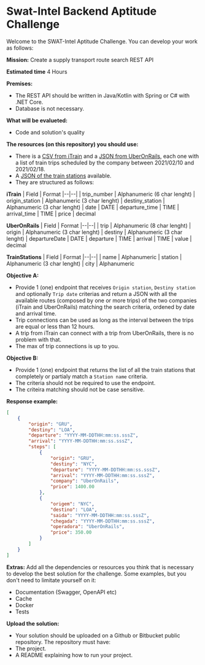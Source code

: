 # Swat-Intel Backend Aptitude Challenge
Welcome to the SWAT-Intel Aptitude Challenge. You can develop your work as follows:

**Mission:**
Create a supply transport route search REST API

**Estimated time**
4 Hours

**Premises:**
- The REST API should be written in Java/Kotlin with Spring or C# with .NET Core.
- Database is not necessary.

**What will be evalueted:**
- Code and solution's quality

**The resources (on this repository) you should use:**
- There is a [CSV from iTrain](iTrain.csv) and a [JSON from UberOnRails](uberOnRails.json), each one with a list of train trips scheduled by the company between 2021/02/10 and 2021/02/18.
- A [JSON of the train stations](trainStations.json) available.
- They are structured as follows:

**iTrain**
| Field | Format
|--|--|
| trip_number | Alphanumeric (6 char lenght)
| origin_station | Alphanumeric (3 char lenght)
| destiny_station | Alphanumeric (3 char lenght)
| date | DATE
| departure_time | TIME
| arrival_time | TIME
| price | decimal

**UberOnRails**
| Field | Format
|--|--|
| trip | Alphanumeric (8 char lenght)
| origin | Alphanumeric (3 char lenght)
| destiny | Alphanumeric (3 char lenght)
| departureDate | DATE
| departure | TIME
| arrival | TIME
| value | decimal

**TrainStations**
| Field | Format
|--|--|
| name | Alphanumeric
| station | Alphanumeric (3 char lenght)
| city | Alphanumeric

**Objective A:**
- Provide 1 (one) endpoint that receives `Origin station`, `Destiny station` and optionally `Trip date` criterias and return a JSON with all the available routes (composed by one or more trips) of the two companies (iTrain and UberOnRails) matching the search criteria, ordened by date and arrival time.
- Trip connections can be used as long as the interval between the trips are equal or less than 12 hours.
- A trip from iTrain can connect with a trip from UberOnRails, there is no problem with that.
- The max of trip connections is up to you.

**Objective B:**
- Provide 1 (one) endpoint that returns the list of all the train stations that completely or partialy match a `Station name` criteria.
- The criteria should not be required to use the endpoint.
- The criteira matching should not be case sensitive.

**Response example:**

```json
[
	{
		"origin": "GRU",
		"destiny": "LOA",
		"departure": "YYYY-MM-DDTHH:mm:ss.sssZ",
		"arrival": "YYYY-MM-DDTHH:mm:ss.sssZ",
		"steps": [
			{
				"origin": "GRU",
				"destiny": "NYC",
				"departure": "YYYY-MM-DDTHH:mm:ss.sssZ",
				"arrival": "YYYY-MM-DDTHH:mm:ss.sssZ",
				"company": "UberOnRails",
				"price": 1400.00
			},
			{
				"origem": "NYC",
				"destino": "LOA",
				"saida": "YYYY-MM-DDTHH:mm:ss.sssZ",
				"chegada": "YYYY-MM-DDTHH:mm:ss.sssZ",
				"operadora": "UberOnRails",
				"price": 350.00
			}
		]
	}
]
```

**Extras:**
Add all the dependencies or resources you think that is necessary to develop the best solution for the challenge. Some examples, but you don't need to limitate yourself on it:

- Documentation (Swagger, OpenAPI etc)
- Cache
- Docker
- Tests

**Upload the solution:**
- Your solution should be uploaded on a Github or Bitbucket public repository.
The repository must have:
- The project.
- A README explaining how to run your project.
